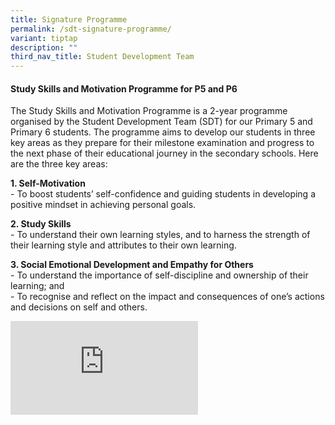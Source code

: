 ```yaml
---
title: Signature Programme
permalink: /sdt-signature-programme/
variant: tiptap
description: ""
third_nav_title: Student Development Team
---
```

<h4><strong>Study Skills and Motivation Programme for P5 and P6</strong></h4>
<p>The Study Skills and Motivation Programme is a 2-year programme organised
by the Student Development Team (SDT) for our Primary 5 and Primary 6 students.
The programme aims to develop our students in three key areas&nbsp;as they
prepare for their milestone examination and progress to the next phase
of their educational journey in the secondary schools. Here are the three
key areas:</p>
<p><strong>1. Self-Motivation</strong>
<br>- To boost students’ self-confidence and guiding students in developing
a positive mindset in achieving personal goals.</p>
<p><strong>2. Study Skills</strong>
<br>- To understand their own learning styles, and to harness the strength
of their learning style and attributes to their own learning.</p>
<p><strong>3. Social Emotional Development and Empathy for Others</strong>
<br>- To understand the importance of self-discipline and ownership of their
learning; and
<br>- To recognise and reflect on the impact and consequences of one’s actions
and decisions on self and others.</p>
<div class="iframe-wrapper">
<iframe allowfullscreen="true" frameborder="0" src="https://docs.google.com/presentation/d/e/2PACX-1vR1QA0sH8BlaD1LN_58Bp8X4FXYj7RuLppJm5ZwWI6UEPVp0a27WIbm9sexTWtEULBi-6V3BQLdbalA/embed?start=false&amp;amp;loop=false&amp;amp;delayms=3000"></iframe>
</div>
<p></p>
